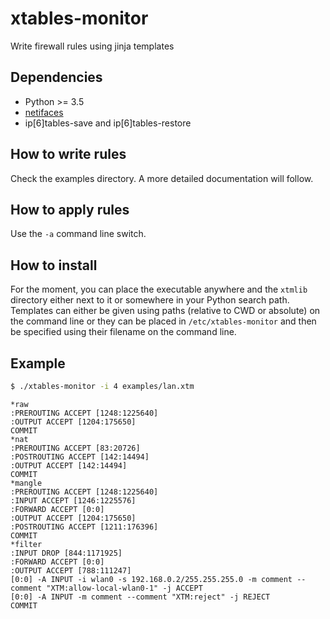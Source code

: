 # xtables-monitor
Write firewall rules using jinja templates

## Dependencies
* Python >= 3.5
* [netifaces](https://pypi.python.org/pypi/netifaces)
* ip[6]tables-save and ip[6]tables-restore

## How to write rules
Check the examples directory. A more detailed documentation will follow.

## How to apply rules
Use the `-a` command line switch.

## How to install
For the moment, you can place the executable anywhere and the `xtmlib` directory either next to it or somewhere in your Python search path. Templates can either be given using paths (relative to CWD or absolute) on the command line or they can be placed in `/etc/xtables-monitor` and then be specified using their filename on the command line.

## Example
``` bash
$ ./xtables-monitor -i 4 examples/lan.xtm
```

```
*raw
:PREROUTING ACCEPT [1248:1225640]
:OUTPUT ACCEPT [1204:175650]
COMMIT
*nat
:PREROUTING ACCEPT [83:20726]
:POSTROUTING ACCEPT [142:14494]
:OUTPUT ACCEPT [142:14494]
COMMIT
*mangle
:PREROUTING ACCEPT [1248:1225640]
:INPUT ACCEPT [1246:1225576]
:FORWARD ACCEPT [0:0]
:OUTPUT ACCEPT [1204:175650]
:POSTROUTING ACCEPT [1211:176396]
COMMIT
*filter
:INPUT DROP [844:1171925]
:FORWARD ACCEPT [0:0]
:OUTPUT ACCEPT [788:111247]
[0:0] -A INPUT -i wlan0 -s 192.168.0.2/255.255.255.0 -m comment --comment "XTM:allow-local-wlan0-1" -j ACCEPT
[0:0] -A INPUT -m comment --comment "XTM:reject" -j REJECT
COMMIT
```
